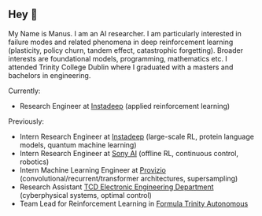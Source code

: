 ## Hey 👋

My Name is Manus. I am an AI researcher. I am particularly interested in failure modes and related phenomena in deep reinforcement learning (plasticity, policy churn, tandem effect, catastrophic forgetting). Broader interests are foundational models, programming, mathematics etc. I attended Trinity College Dublin where I graduated with a masters and bachelors in engineering.

Currently:
* Research Engineer at [Instadeep](https://www.instadeep.com/research/) (applied reinforcement learning)
  
Previously:
* Intern Research Engineer at [Instadeep](https://www.instadeep.com/research/) (large-scale RL, protein language models, quantum machine learning)
* Intern Research Engineer at [Sony AI](https://ai.sony) (offline RL, continuous control, robotics)
* Intern Machine Learning Engineer at [Provizio](https://provizio.ai) (convolutional/recurrent/transformer architectures, supersampling)
* Research Assistant [TCD Electronic Engineering Department](https://www.tcd.ie/eleceng/) (cyberphysical systems, optimal control)
* Team Lead for Reinforcement Learning in [Formula Trinity Autonomous](https://ie.linkedin.com/company/formula-trinity)
